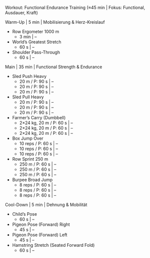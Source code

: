Workout: Functional Endurance Training (≈45 min | Fokus: Functional, Ausdauer, Kraft)

Warm-Up | 5 min | Mobilisierung & Herz-Kreislauf
- Row Ergometer 1000 m
    - 3 min | –
- World’s Greatest Stretch
    - 60 s | –
- Shoulder Pass-Through
    - 60 s | –

Main | 35 min | Functional Strength & Endurance
- Sled Push Heavy
    - 20 m / P: 90 s | –
    - 20 m / P: 90 s | –
    - 20 m / P: 90 s | –
- Sled Pull Heavy
    - 20 m / P: 90 s | –
    - 20 m / P: 90 s | –
    - 20 m / P: 90 s | –
- Farmer’s Carry (Dumbbell)
    - 2×24 kg, 20 m / P: 60 s | –
    - 2×24 kg, 20 m / P: 60 s | –
    - 2×24 kg, 20 m / P: 60 s | –
- Box Jump Over
    - 10 reps / P: 60 s | –
    - 10 reps / P: 60 s | –
    - 10 reps / P: 60 s | –
- Row Sprint 250 m
    - 250 m / P: 60 s | –
    - 250 m / P: 60 s | –
    - 250 m / P: 60 s | –
- Burpee Broad Jump
    - 8 reps / P: 60 s | –
    - 8 reps / P: 60 s | –
    - 8 reps / P: 60 s | –

Cool-Down | 5 min | Dehnung & Mobilität
- Child’s Pose
    - 60 s | –
- Pigeon Pose (Forward) Right
    - 45 s | –
- Pigeon Pose (Forward) Left
    - 45 s | –
- Hamstring Stretch (Seated Forward Fold)
    - 60 s | –